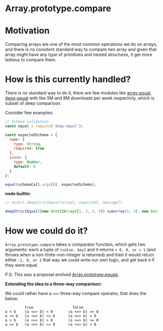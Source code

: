 # Array.prototype.compare

# Motivation

Comparing arrays are one of the most common operations we do on arrays, and there is no consitent standard way to compare two array and given that array might have any type of primitives and nested structures, it get more tedious to compare them.

# How is this currently handled?

There is no standard way to do it, there are few modules like [array-equal](https://www.npmjs.com/package/array-equal), [deep-equal](https://www.npmjs.com/package/deep-equal) with like 5M and 8M downloads per week respectivly, which is subset of deep comparison.

Consider few examples:

```js
// Schmea validation
const equal = require('deep-equal');

const expectedSchema = {
  name: {
    type: String,
    required: true
  },
  score: {
    type: Number,
    default: 0
  }
};

equal(schemaCall.args[0], expectedSchema);

```

__node builtin:__
```js
// assert.deepStrictEqual(actual, expected[, message])

deepStrictEqual([new Uint32Array([1, 2, 3, 4]).subarray(1, 3), new Uint32Array([2, 3])]);
```


# How we could do it?

`Array.prototype.compare` takes a comparator function, which gets two arguments: each a tuple of `[value, key]` and it returns `< 0, 0, or > 1` (and throws when a non-finite-non-integer is returned) and then it would return either `-1, 0, or 1`
that way we could write our own logic, and get back `0` if they were equal.


P.S: This was a proposal evolved [Array.prototype.equals](https://github.com/hemanth/Array.prototype.equals).

__Extending the idea to a three-way comparison:__

We could rather have a `<=>` three-way compare operator, that does the below:

```
         true		      	   false
a < b    (a <=> b) < 0		 (a <=> b) >= 0
a <= b   (a <=> b) <= 0		 (a <=> b) > 0
a > b    (a <=> b) > 0		 (a <=> b) <= 0
a >= b   (a <=> b) >= 0		 (a <=> b) < 0
```
